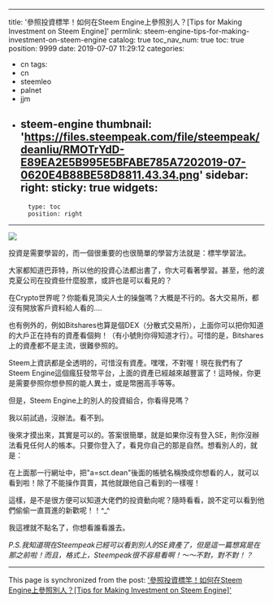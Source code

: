 
---
title: '參照投資標竿！如何在Steem Engine上參照別人？[Tips for Making Investment on Steem Engine]'
permlink: steem-engine-tips-for-making-investment-on-steem-engine
catalog: true
toc_nav_num: true
toc: true
position: 9999
date: 2019-07-07 11:29:12
categories:
- cn
tags:
- cn
- steemleo
- palnet
- jjm
- steem-engine
thumbnail: 'https://files.steempeak.com/file/steempeak/deanliu/RMOTrYdD-E89EA2E5B995E5BFABE785A7202019-07-0620E4B88BE58D8811.43.34.png'
sidebar:
    right:
        sticky: true
widgets:
    -
        type: toc
        position: right
---


![](https://files.steempeak.com/file/steempeak/deanliu/RMOTrYdD-E89EA2E5B995E5BFABE785A7202019-07-0620E4B88BE58D8811.43.34.png)

投資是需要學習的，而一個很重要的也很簡單的學習方法就是：標竿學習法。

大家都知道巴菲特，所以他的投資心法都出書了，你大可看著學習。甚至，他的波克夏公司在投資些什麼股票，或許也是可以看見的？

在Crypto世界呢？你能看見頂尖人士的操盤嗎？大概是不行的。各大交易所，都沒有開放客戶資料給人看的....

也有例外的，例如Bitshares也算是個DEX（分散式交易所），上面你可以把你知道的大戶正在持有的資產看個夠！（有小號則你得知道才行）。可惜的是，Bitshares上的資產都不是主流，很難參照的。

Steem上資訊都是全透明的，可惜沒有資產。嘿嘿，不對喔！現在我們有了Steem Engine這個瘋狂發幣平台，上面的資產已經越來越豐富了！這時候，你更是需要參照你想參照的能人異士，或是幣圈高手等等。

但是，Steem Engine上的別人的投資組合，你看得見嗎？

我以前試過，沒辦法。看不到。

後來才摸出來，其實是可以的。答案很簡單，就是如果你沒有登入SE，則你沒辦法看見任何人的帳本。只要你登入了，看見你自己的那是自然。想看別人的，就是：

在上面那一行網址中，把"a=sct.dean"後面的帳號名稱換成你想看的人，就可以看到啦！除了不能操作買賣，其他就跟他自己看到的一樣喔！

這樣，是不是很方便可以知道大佬們的投資動向呢？隨時看看，說不定可以看到他們偷偷一直買進的新歡呢！！^_^

我這裡就不點名了，你想看誰看誰去。

*P.S.我知道現在Steempeak已經可以看到別人的SE資產了，但是這一篇想寫是在那之前啦！而且，格式上，Steempeak很不容易看啊！～～不對，對不對！？*

- - -

This page is synchronized from the post: ['參照投資標竿！如何在Steem Engine上參照別人？[Tips for Making Investment on Steem Engine]'](https://steemit.com/@deanliu/steem-engine-tips-for-making-investment-on-steem-engine)
